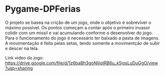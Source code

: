# Pygame-DPFerias

O projeto se basea na crição de um jogo, onde o objetivo é sobreviver o máximo possível. Os pontos começam a contar após o primeiro invasor colidir com um missil e vai acumulando conforme o desenvolver do jogo. Para o funcionamento do jogo é necessário ter baixado a pasta de imagens. A movimentação é feita pelas setas, tendo somente a movimentção de subir e descer na tela.

Link video do jogo: https://drive.google.com/file/d/1z6baBh3goNljlqIRB6u_k5josLuDuGgO/view?usp=sharing
